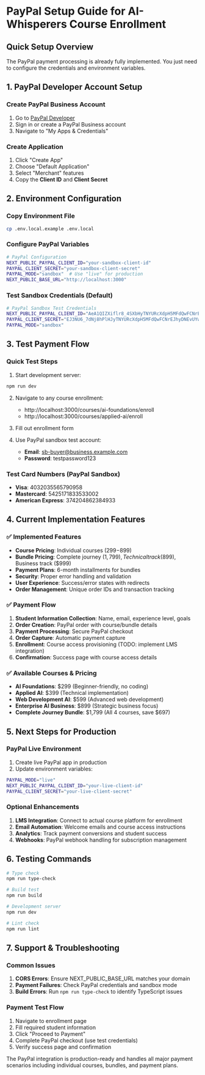 # PayPal Setup Guide for AI-Whisperers Course Enrollment

## Quick Setup Overview

The PayPal payment processing is already fully implemented. You just need to configure the credentials and environment variables.

## 1. PayPal Developer Account Setup

### Create PayPal Business Account
1. Go to [PayPal Developer](https://developer.paypal.com/)
2. Sign in or create a PayPal Business account
3. Navigate to "My Apps & Credentials"

### Create Application
1. Click "Create App"
2. Choose "Default Application" 
3. Select "Merchant" features
4. Copy the **Client ID** and **Client Secret**

## 2. Environment Configuration

### Copy Environment File
```bash
cp .env.local.example .env.local
```

### Configure PayPal Variables
```bash
# PayPal Configuration
NEXT_PUBLIC_PAYPAL_CLIENT_ID="your-sandbox-client-id"
PAYPAL_CLIENT_SECRET="your-sandbox-client-secret"  
PAYPAL_MODE="sandbox"  # Use "live" for production
NEXT_PUBLIC_BASE_URL="http://localhost:3000"
```

### Test Sandbox Credentials (Default)
```bash
# PayPal Sandbox Test Credentials
NEXT_PUBLIC_PAYPAL_CLIENT_ID="AeA1QIZXiflr8_4SXbHyTNYURcXdpH5MFdQwFCNrEJhyDNEvUYwYc1zTSdGXe9-nD_o_iqzrHIkbLFk"
PAYPAL_CLIENT_SECRET="EJ3NU6_7dNj8hPlHJyTNYURcXdpH5MFdQwFCNrEJhyDNEvUYwYc1zTSdGXe9"
PAYPAL_MODE="sandbox"
```

## 3. Test Payment Flow

### Quick Test Steps
1. Start development server:
```bash
npm run dev
```

2. Navigate to any course enrollment:
   - http://localhost:3000/courses/ai-foundations/enroll
   - http://localhost:3000/courses/applied-ai/enroll

3. Fill out enrollment form
4. Use PayPal sandbox test account:
   - **Email**: sb-buyer@business.example.com
   - **Password**: testpassword123

### Test Card Numbers (PayPal Sandbox)
- **Visa**: 4032035565790958
- **Mastercard**: 5425171833533002
- **American Express**: 374204862384933

## 4. Current Implementation Features

### ✅ Implemented Features
- **Course Pricing**: Individual courses ($299-$899)
- **Bundle Pricing**: Complete journey ($1,799), Technical track ($899), Business track ($999)
- **Payment Plans**: 6-month installments for bundles
- **Security**: Proper error handling and validation
- **User Experience**: Success/error states with redirects
- **Order Management**: Unique order IDs and transaction tracking

### ✅ Payment Flow
1. **Student Information Collection**: Name, email, experience level, goals
2. **Order Creation**: PayPal order with course/bundle details
3. **Payment Processing**: Secure PayPal checkout
4. **Order Capture**: Automatic payment capture
5. **Enrollment**: Course access provisioning (TODO: implement LMS integration)
6. **Confirmation**: Success page with course access details

### ✅ Available Courses & Pricing
- **AI Foundations**: $299 (Beginner-friendly, no coding)
- **Applied AI**: $399 (Technical implementation)
- **Web Development AI**: $599 (Advanced web development)
- **Enterprise AI Business**: $899 (Strategic business focus)
- **Complete Journey Bundle**: $1,799 (All 4 courses, save $697)

## 5. Next Steps for Production

### PayPal Live Environment
1. Create live PayPal app in production
2. Update environment variables:
```bash
PAYPAL_MODE="live"
NEXT_PUBLIC_PAYPAL_CLIENT_ID="your-live-client-id"
PAYPAL_CLIENT_SECRET="your-live-client-secret"
```

### Optional Enhancements
1. **LMS Integration**: Connect to actual course platform for enrollment
2. **Email Automation**: Welcome emails and course access instructions
3. **Analytics**: Track payment conversions and student success
4. **Webhooks**: PayPal webhook handling for subscription management

## 6. Testing Commands

```bash
# Type check
npm run type-check

# Build test
npm run build

# Development server
npm run dev

# Lint check
npm run lint
```

## 7. Support & Troubleshooting

### Common Issues
1. **CORS Errors**: Ensure NEXT_PUBLIC_BASE_URL matches your domain
2. **Payment Failures**: Check PayPal credentials and sandbox mode
3. **Build Errors**: Run `npm run type-check` to identify TypeScript issues

### Payment Test Flow
1. Navigate to enrollment page
2. Fill required student information
3. Click "Proceed to Payment"
4. Complete PayPal checkout (use test credentials)
5. Verify success page and confirmation

The PayPal integration is production-ready and handles all major payment scenarios including individual courses, bundles, and payment plans.